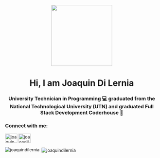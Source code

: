 <div id="header" align="center">
<img src="https://media.giphy.com/media/iIqmM5tTjmpOB9mpbn/giphy.gif" width="200"/>
<h1 align="center"> Hi, I am Joaquin Di Lernia</h1>
<h3 align="center" > University Technician in Programming 💻 graduated from the National Technological University (UTN) and graduated Full Stack Development Coderhouse 🚀</h3>
</div>


<h3 align="left">Connect with me:</h3>
<p align="left">
<a href="https://www.linkedin.com/in/joaquin-di-lernia-dev/" target="blank"><img align="center" src="https://raw.githubusercontent.com/rahuldkjain/github-profile-readme-generator/master/src/images/icons/Social/linked-in-alt.svg" alt="joaquin di lernia" height="30" width="40" /></a>
<a href="https://instagram.com/joacodiler" target="blank"><img align="center" src="https://raw.githubusercontent.com/rahuldkjain/github-profile-readme-generator/master/src/images/icons/Social/instagram.svg" alt="joacodiler" height="30" width="40" /></a>
</p>



<p><img align="left" src="https://github-readme-stats.vercel.app/api/top-langs?username=joaquindilernia&show_icons=true&locale=en&layout=compact" alt="joaquindilernia" /></p>

<p>&nbsp;<img align="center" src="https://github-readme-stats.vercel.app/api?username=joaquindilernia&show_icons=true&locale=en" alt="joaquindilernia" /></p>
